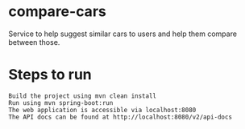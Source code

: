 # compare-cars

Service to help suggest similar cars to users and help them compare between those.

# Steps to run

    Build the project using mvn clean install
    Run using mvn spring-boot:run
    The web application is accessible via localhost:8080
    The API docs can be found at http://localhost:8080/v2/api-docs
    
